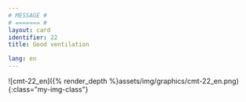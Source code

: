 ```yaml
---
# MESSAGE #
# ======= #
layout: card
identifier: 22
title: Good ventilation

lang: en
---
```


![cmt-22_en]({% render_depth %}assets/img/graphics/cmt-22_en.png){:class="my-img-class"}
